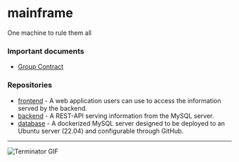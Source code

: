 # mainframe
One machine to rule them all 

### Important documents

- [Group Contract](https://docs.google.com/document/d/1HWFV2Z3kENlpDOPFoKmclIqHMSEGyR5geEHSsbLWmnI/edit?usp=sharing)

### Repositories

- [frontend](https://github.com/team3dat3/frontend) - A web application users can use to access the information served by the backend.
- [backend](https://github.com/team3dat3/backend) - A REST-API serving information from the MySQL server.
- [database](https://github.com/team3dat3/database) - A dockerized MySQL server designed to be deployed to an Ubuntu server (22.04) and configurable through GitHub. 

---
![Terminator GIF](https://media.tenor.com/e5cgR0H0E2IAAAAC/terminator-arnold.gif)
